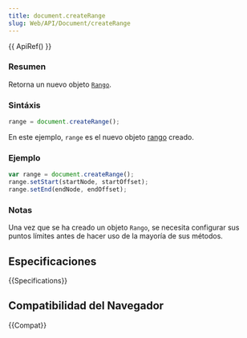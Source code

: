 ```yaml
---
title: document.createRange
slug: Web/API/Document/createRange
---
```


{{ ApiRef() }}

### Resumen

Retorna un nuevo objeto [`Rango`](/es/docs/Web/API/Range).

### Sintáxis

```js
range = document.createRange();
```

En este ejemplo, `range` es el nuevo objeto [rango](/es/docs/Web/API/Range) creado.

### Ejemplo

```js
var range = document.createRange();
range.setStart(startNode, startOffset);
range.setEnd(endNode, endOffset);
```

### Notas

Una vez que se ha creado un objeto `Rango`, se necesita configurar sus puntos límites antes de hacer uso de la mayoría de sus métodos.

## Especificaciones

{{Specifications}}

## Compatibilidad del Navegador

{{Compat}}
